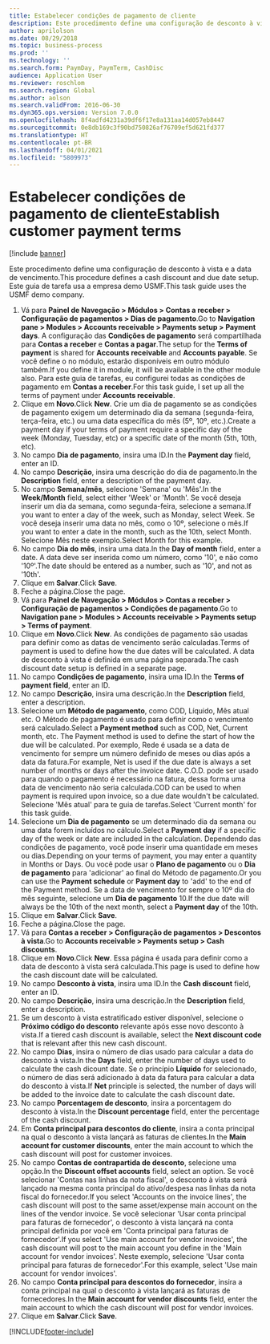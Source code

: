 ```yaml
---
title: Estabelecer condições de pagamento de cliente
description: Este procedimento define uma configuração de desconto à vista e a data de vencimento.
author: aprilolson
ms.date: 08/29/2018
ms.topic: business-process
ms.prod: ''
ms.technology: ''
ms.search.form: PaymDay, PaymTerm, CashDisc
audience: Application User
ms.reviewer: roschlom
ms.search.region: Global
ms.author: aolson
ms.search.validFrom: 2016-06-30
ms.dyn365.ops.version: Version 7.0.0
ms.openlocfilehash: 8f4adfd4231a39df6f17e8a131aa14d057eb8447
ms.sourcegitcommit: 0e8db169c3f90bd750826af76709ef5d621fd377
ms.translationtype: HT
ms.contentlocale: pt-BR
ms.lasthandoff: 04/01/2021
ms.locfileid: "5809973"
---
```

# <a name="establish-customer-payment-terms"></a><span data-ttu-id="ced86-103">Estabelecer condições de pagamento de cliente</span><span class="sxs-lookup"><span data-stu-id="ced86-103">Establish customer payment terms</span></span>

[!include [banner](../../includes/banner.md)]

<span data-ttu-id="ced86-104">Este procedimento define uma configuração de desconto à vista e a data de vencimento.</span><span class="sxs-lookup"><span data-stu-id="ced86-104">This procedure defines a cash discount and due date setup.</span></span> <span data-ttu-id="ced86-105">Este guia de tarefa usa a empresa demo USMF.</span><span class="sxs-lookup"><span data-stu-id="ced86-105">This task guide uses the USMF demo company.</span></span>

1. <span data-ttu-id="ced86-106">Vá para **Painel de Navegação > Módulos > Contas a receber > Configuração de pagamentos > Dias de pagamento**.</span><span class="sxs-lookup"><span data-stu-id="ced86-106">Go to **Navigation pane > Modules > Accounts receivable > Payments setup > Payment days**.</span></span> <span data-ttu-id="ced86-107">A configuração das **Condições de pagamento** será compartilhada para **Contas a receber** e **Contas a pagar**.</span><span class="sxs-lookup"><span data-stu-id="ced86-107">The setup for the **Terms of payment** is shared for **Accounts receivable** and **Accounts payable**.</span></span> <span data-ttu-id="ced86-108">Se você define o no módulo, estarão disponíveis em outro módulo também.</span><span class="sxs-lookup"><span data-stu-id="ced86-108">If you define it in module, it will be available in the other module also.</span></span> <span data-ttu-id="ced86-109">Para este guia de tarefas, eu configurei todas as condições de pagamento em **Contas a receber**.</span><span class="sxs-lookup"><span data-stu-id="ced86-109">For this task guide, I set up all the terms of payment under **Accounts receivable**.</span></span>
2. <span data-ttu-id="ced86-110">Clique em **Novo**.</span><span class="sxs-lookup"><span data-stu-id="ced86-110">Click **New**.</span></span> <span data-ttu-id="ced86-111">Crie um dia de pagamento se as condições de pagamento exigem um determinado dia da semana (segunda-feira, terça-feira, etc.) ou uma data específica do mês (5º, 10º, etc.).</span><span class="sxs-lookup"><span data-stu-id="ced86-111">Create a payment day if your terms of payment require a specific day of the week (Monday, Tuesday, etc) or a specific date of the month (5th, 10th, etc).</span></span> 
3. <span data-ttu-id="ced86-112">No campo **Dia de pagamento**, insira uma ID.</span><span class="sxs-lookup"><span data-stu-id="ced86-112">In the **Payment day** field, enter an ID.</span></span>
4. <span data-ttu-id="ced86-113">No campo **Descrição**, insira uma descrição do dia de pagamento.</span><span class="sxs-lookup"><span data-stu-id="ced86-113">In the **Description** field, enter a description of the payment day.</span></span>
5. <span data-ttu-id="ced86-114">No campo **Semana/mês**, selecione 'Semana' ou 'Mês'.</span><span class="sxs-lookup"><span data-stu-id="ced86-114">In the **Week/Month** field, select either 'Week' or 'Month'.</span></span> <span data-ttu-id="ced86-115">Se você deseja inserir um dia da semana, como segunda-feira, selecione a semana.</span><span class="sxs-lookup"><span data-stu-id="ced86-115">If you want to enter a day of the week, such as Monday, select Week.</span></span> <span data-ttu-id="ced86-116">Se você deseja inserir uma data no mês, como o 10º, selecione o mês.</span><span class="sxs-lookup"><span data-stu-id="ced86-116">If you want to enter a date in the month, such as the 10th, select Month.</span></span> <span data-ttu-id="ced86-117">Selecione Mês neste exemplo.</span><span class="sxs-lookup"><span data-stu-id="ced86-117">Select Month for this example.</span></span> 
6. <span data-ttu-id="ced86-118">No campo **Dia do mês**, insira uma data.</span><span class="sxs-lookup"><span data-stu-id="ced86-118">In the **Day of month** field, enter a date.</span></span> <span data-ttu-id="ced86-119">A data deve ser inserida como um número, como '10', e não como '10º'.</span><span class="sxs-lookup"><span data-stu-id="ced86-119">The date should be entered as a number, such as '10', and not as '10th'.</span></span> 
7. <span data-ttu-id="ced86-120">Clique em **Salvar**.</span><span class="sxs-lookup"><span data-stu-id="ced86-120">Click **Save**.</span></span>
8. <span data-ttu-id="ced86-121">Feche a página.</span><span class="sxs-lookup"><span data-stu-id="ced86-121">Close the page.</span></span>
9. <span data-ttu-id="ced86-122">Vá para **Painel de Navegação > Módulos > Contas a receber > Configuração de pagamentos > Condições de pagamento**.</span><span class="sxs-lookup"><span data-stu-id="ced86-122">Go to **Navigation pane > Modules > Accounts receivable > Payments setup > Terms of payment**.</span></span>
10. <span data-ttu-id="ced86-123">Clique em **Novo**.</span><span class="sxs-lookup"><span data-stu-id="ced86-123">Click **New**.</span></span> <span data-ttu-id="ced86-124">As condições de pagamento são usadas para definir como as datas de vencimento serão calculadas.</span><span class="sxs-lookup"><span data-stu-id="ced86-124">Terms of payment is used to define how the due dates will be calculated.</span></span> <span data-ttu-id="ced86-125">A data de desconto à vista é definida em uma página separada.</span><span class="sxs-lookup"><span data-stu-id="ced86-125">The cash discount date setup is defined in a separate page.</span></span> 
11. <span data-ttu-id="ced86-126">No campo **Condições de pagamento**, insira uma ID.</span><span class="sxs-lookup"><span data-stu-id="ced86-126">In the **Terms of payment field**, enter an ID.</span></span>
12. <span data-ttu-id="ced86-127">No campo **Descrição**, insira uma descrição.</span><span class="sxs-lookup"><span data-stu-id="ced86-127">In the **Description** field, enter a description.</span></span>
13. <span data-ttu-id="ced86-128">Selecione um **Método de pagamento**, como COD, Líquido, Mês atual etc. O Método de pagamento é usado para definir como o vencimento será calculado.</span><span class="sxs-lookup"><span data-stu-id="ced86-128">Select a **Payment method** such as COD, Net, Current month, etc. The Payment method is used to define the start of how the due will be calculated.</span></span> <span data-ttu-id="ced86-129">Por exemplo, Rede é usada se a data de vencimento for sempre um número definido de meses ou dias após a data da fatura.</span><span class="sxs-lookup"><span data-stu-id="ced86-129">For example, Net is used if the due date is always a set number of months or days after the invoice date.</span></span> <span data-ttu-id="ced86-130">C.O.D. pode ser usado para quando o pagamento é necessário na fatura, dessa forma uma data de vencimento não seria calculada.</span><span class="sxs-lookup"><span data-stu-id="ced86-130">COD can be used to when payment is required upon invoice, so a due date wouldn't be calculated.</span></span> <span data-ttu-id="ced86-131">Selecione 'Mês atual' para te guia de tarefas.</span><span class="sxs-lookup"><span data-stu-id="ced86-131">Select 'Current month' for this task guide.</span></span>  
14. <span data-ttu-id="ced86-132">Selecione um **Dia de pagamento** se um determinado dia da semana ou uma data forem incluídos no cálculo.</span><span class="sxs-lookup"><span data-stu-id="ced86-132">Select a **Payment day** if a specific day of the  week or date are included in the calculation.</span></span> <span data-ttu-id="ced86-133">Dependendo das condições de pagamento, você pode inserir uma quantidade em meses ou dias.</span><span class="sxs-lookup"><span data-stu-id="ced86-133">Depending on your terms of payment, you may enter a quantity in Months or Days.</span></span> <span data-ttu-id="ced86-134">Ou você pode usar o **Plano de pagamento** ou o **Dia de pagamento** para 'adicionar' ao final do Método de pagamento.</span><span class="sxs-lookup"><span data-stu-id="ced86-134">Or you can use the **Payment schedule** or **Payment day** to 'add' to the end of the Payment method.</span></span> <span data-ttu-id="ced86-135">Se a data de vencimento for sempre o 10º dia do mês seguinte, selecione um **Dia de pagamento** 10.</span><span class="sxs-lookup"><span data-stu-id="ced86-135">If the due date will always be the 10th of the next month, select a **Payment day** of the 10th.</span></span> 
15. <span data-ttu-id="ced86-136">Clique em **Salvar**.</span><span class="sxs-lookup"><span data-stu-id="ced86-136">Click **Save**.</span></span>
16. <span data-ttu-id="ced86-137">Feche a página.</span><span class="sxs-lookup"><span data-stu-id="ced86-137">Close the page.</span></span>
17. <span data-ttu-id="ced86-138">Vá para **Contas a receber > Configuração de pagamentos > Descontos à vista**.</span><span class="sxs-lookup"><span data-stu-id="ced86-138">Go to **Accounts receivable > Payments setup > Cash discounts**.</span></span>
18. <span data-ttu-id="ced86-139">Clique em **Novo**.</span><span class="sxs-lookup"><span data-stu-id="ced86-139">Click **New**.</span></span> <span data-ttu-id="ced86-140">Essa página é usada para definir como a data de desconto à vista será calculada.</span><span class="sxs-lookup"><span data-stu-id="ced86-140">This page is used to define how the cash discount date will be calculated.</span></span> 
19. <span data-ttu-id="ced86-141">No campo **Desconto à vista**, insira uma ID.</span><span class="sxs-lookup"><span data-stu-id="ced86-141">In the **Cash discount** field, enter an ID.</span></span>
20. <span data-ttu-id="ced86-142">No campo **Descrição**, insira uma descrição.</span><span class="sxs-lookup"><span data-stu-id="ced86-142">In the **Description** field, enter a description.</span></span>
21. <span data-ttu-id="ced86-143">Se um desconto à vista estratificado estiver disponível, selecione o **Próximo código do desconto** relevante após esse novo desconto à vista.</span><span class="sxs-lookup"><span data-stu-id="ced86-143">If a tiered cash discount is available, select the **Next discount code** that is relevant after this new cash discount.</span></span>
22. <span data-ttu-id="ced86-144">No campo **Dias**, insira o número de dias usado para calcular a data do desconto à vista.</span><span class="sxs-lookup"><span data-stu-id="ced86-144">In the **Days** field, enter the number of days used to calculate the cash dicount date.</span></span> <span data-ttu-id="ced86-145">Se o princípio **Líquido** for selecionado, o número de dias será adicionado à data da fatura para calcular a data do desconto à vista.</span><span class="sxs-lookup"><span data-stu-id="ced86-145">If **Net** principle is selected, the number of days will be added to the invoice date to calculate the cash discount date.</span></span>  
23. <span data-ttu-id="ced86-146">No campo **Porcentagem de desconto**, insira a porcentagem do desconto à vista.</span><span class="sxs-lookup"><span data-stu-id="ced86-146">In the **Discount percentage** field, enter the percentage of the cash discount.</span></span>
24. <span data-ttu-id="ced86-147">Em **Conta principal para descontos do cliente**, insira a conta principal na qual o desconto à vista lançará as faturas de clientes.</span><span class="sxs-lookup"><span data-stu-id="ced86-147">In the **Main account for customer discounts**, enter the main account to which the cash discount will post for customer invoices.</span></span>
25. <span data-ttu-id="ced86-148">No campo **Contas de contrapartida de desconto**, selecione uma opção.</span><span class="sxs-lookup"><span data-stu-id="ced86-148">In the **Discount offset accounts** field, select an option.</span></span> <span data-ttu-id="ced86-149">Se você selecionar 'Contas nas linhas da nota fiscal', o desconto à vista será lançado na mesma conta principal do ativo/despesa nas linhas da nota fiscal do fornecedor.</span><span class="sxs-lookup"><span data-stu-id="ced86-149">If you select 'Accounts on the invoice lines', the cash discount will post to the same asset/expense main account on the lines of the vendor invoice.</span></span> <span data-ttu-id="ced86-150">Se você selecionar 'Usar conta principal para faturas de fornecedor', o desconto à vista lançará na conta principal definida por você em 'Conta principal para faturas de fornecedor'.</span><span class="sxs-lookup"><span data-stu-id="ced86-150">If you select 'Use main account for vendor invoices', the cash discount will post to the main account you define in the 'Main account for vendor invoices'.</span></span> <span data-ttu-id="ced86-151">Neste exemplo, selecione 'Usar conta principal para faturas de fornecedor'.</span><span class="sxs-lookup"><span data-stu-id="ced86-151">For this example, select 'Use main account for vendor invoices'.</span></span> 
26. <span data-ttu-id="ced86-152">No campo **Conta principal para descontos do fornecedor**, insira a conta principal na qual o desconto à vista lançará as faturas de fornecedores.</span><span class="sxs-lookup"><span data-stu-id="ced86-152">In the **Main account for vendor discounts** field, enter the main account to which the cash discount will post for vendor invoices.</span></span>
27. <span data-ttu-id="ced86-153">Clique em **Salvar**.</span><span class="sxs-lookup"><span data-stu-id="ced86-153">Click **Save**.</span></span>



[!INCLUDE[footer-include](../../../includes/footer-banner.md)]